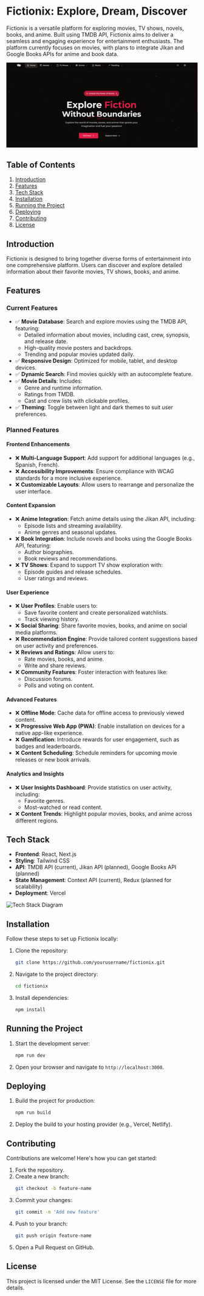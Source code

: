 # Fictionix: Explore, Dream, Discover

Fictionix is a versatile platform for exploring movies, TV shows, novels, books, and anime. Built using TMDB API, Fictionix aims to deliver a seamless and engaging experience for entertainment enthusiasts. The platform currently focuses on movies, with plans to integrate Jikan and Google Books APIs for anime and book data.

![Fictionix Logo](public/image.png)

## Table of Contents

1. [Introduction](#introduction)
2. [Features](#features)
3. [Tech Stack](#tech-stack)
4. [Installation](#installation)
5. [Running the Project](#running-the-project)
6. [Deploying](#deploying)
7. [Contributing](#contributing)
8. [License](#license)

## Introduction

Fictionix is designed to bring together diverse forms of entertainment into one comprehensive platform. Users can discover and explore detailed information about their favorite movies, TV shows, books, and anime.

## Features

### Current Features

- ✅ **Movie Database**: Search and explore movies using the TMDB API, featuring:
  - Detailed information about movies, including cast, crew, synopsis, and release date.
  - High-quality movie posters and backdrops.
  - Trending and popular movies updated daily.
- ✅ **Responsive Design**: Optimized for mobile, tablet, and desktop devices.
- ✅ **Dynamic Search**: Find movies quickly with an autocomplete feature.
- ✅ **Movie Details**: Includes:
  - Genre and runtime information.
  - Ratings from TMDB.
  - Cast and crew lists with clickable profiles.
- ✅ **Theming**: Toggle between light and dark themes to suit user preferences.

### Planned Features

#### Frontend Enhancements

- ❌ **Multi-Language Support**: Add support for additional languages (e.g., Spanish, French).
- ❌ **Accessibility Improvements**: Ensure compliance with WCAG standards for a more inclusive experience.
- ❌ **Customizable Layouts**: Allow users to rearrange and personalize the user interface.

#### Content Expansion

- ❌ **Anime Integration**: Fetch anime details using the Jikan API, including:
  - Episode lists and streaming availability.
  - Anime genres and seasonal updates.
- ❌ **Book Integration**: Include novels and books using the Google Books API, featuring:
  - Author biographies.
  - Book reviews and recommendations.
- ❌ **TV Shows**: Expand to support TV show exploration with:
  - Episode guides and release schedules.
  - User ratings and reviews.

#### User Experience

- ❌ **User Profiles**: Enable users to:
  - Save favorite content and create personalized watchlists.
  - Track viewing history.
- ❌ **Social Sharing**: Share favorite movies, books, and anime on social media platforms.
- ❌ **Recommendation Engine**: Provide tailored content suggestions based on user activity and preferences.
- ❌ **Reviews and Ratings**: Allow users to:
  - Rate movies, books, and anime.
  - Write and share reviews.
- ❌ **Community Features**: Foster interaction with features like:
  - Discussion forums.
  - Polls and voting on content.

#### Advanced Features

- ❌ **Offline Mode**: Cache data for offline access to previously viewed content.
- ❌ **Progressive Web App (PWA)**: Enable installation on devices for a native app-like experience.
- ❌ **Gamification**: Introduce rewards for user engagement, such as badges and leaderboards.
- ❌ **Content Scheduling**: Schedule reminders for upcoming movie releases or new book arrivals.

#### Analytics and Insights

- ❌ **User Insights Dashboard**: Provide statistics on user activity, including:
  - Favorite genres.
  - Most-watched or read content.
- ❌ **Content Trends**: Highlight popular movies, books, and anime across different regions.

## Tech Stack

- **Frontend**: React, Next.js
- **Styling**: Tailwind CSS
- **API**: TMDB API (current), Jikan API (planned), Google Books API (planned)
- **State Management**: Context API (current), Redux (planned for scalability)
- **Deployment**: Vercel

![Tech Stack Diagram](public/tech-stack.svg)

## Installation

Follow these steps to set up Fictionix locally:

1. Clone the repository:
   ```bash
   git clone https://github.com/yourusername/fictionix.git
   ```
2. Navigate to the project directory:
   ```bash
   cd fictionix
   ```
3. Install dependencies:
   ```bash
   npm install
   ```

## Running the Project

1. Start the development server:
   ```bash
   npm run dev
   ```
2. Open your browser and navigate to `http://localhost:3000`.

## Deploying

1. Build the project for production:
   ```bash
   npm run build
   ```
2. Deploy the build to your hosting provider (e.g., Vercel, Netlify).

## Contributing

Contributions are welcome! Here's how you can get started:

1. Fork the repository.
2. Create a new branch:
   ```bash
   git checkout -b feature-name
   ```
3. Commit your changes:
   ```bash
   git commit -m 'Add new feature'
   ```
4. Push to your branch:
   ```bash
   git push origin feature-name
   ```
5. Open a Pull Request on GitHub.

## License

This project is licensed under the MIT License. See the `LICENSE` file for more details.
